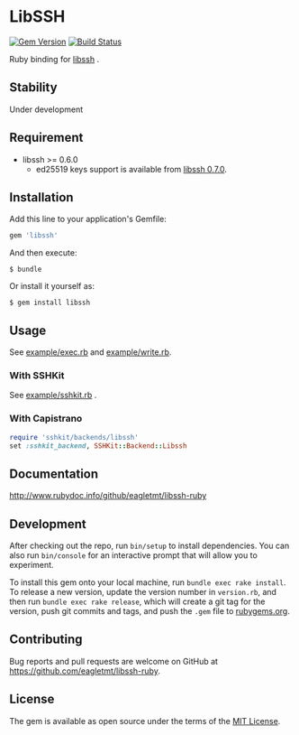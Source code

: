 # LibSSH
[![Gem Version](https://badge.fury.io/rb/libssh.svg)](https://badge.fury.io/rb/libssh)
[![Build Status](https://travis-ci.org/eagletmt/libssh-ruby.svg?branch=master)](https://travis-ci.org/eagletmt/libssh-ruby)

Ruby binding for [libssh](https://www.libssh.org/) .

## Stability

Under development

## Requirement

- libssh >= 0.6.0
    - ed25519 keys support is available from [libssh 0.7.0](https://www.libssh.org/2015/05/11/libssh-0-7-0/).

## Installation

Add this line to your application's Gemfile:

```ruby
gem 'libssh'
```

And then execute:

    $ bundle

Or install it yourself as:

    $ gem install libssh

## Usage

See [example/exec.rb](example/exec.rb) and [example/write.rb](example/write.rb).

### With SSHKit

See [example/sshkit.rb](example/sshkit.rb) .

### With Capistrano

```ruby
require 'sshkit/backends/libssh'
set :sshkit_backend, SSHKit::Backend::Libssh
```

## Documentation
http://www.rubydoc.info/github/eagletmt/libssh-ruby

## Development

After checking out the repo, run `bin/setup` to install dependencies. You can also run `bin/console` for an interactive prompt that will allow you to experiment.

To install this gem onto your local machine, run `bundle exec rake install`. To release a new version, update the version number in `version.rb`, and then run `bundle exec rake release`, which will create a git tag for the version, push git commits and tags, and push the `.gem` file to [rubygems.org](https://rubygems.org).

## Contributing

Bug reports and pull requests are welcome on GitHub at https://github.com/eagletmt/libssh-ruby.


## License

The gem is available as open source under the terms of the [MIT License](http://opensource.org/licenses/MIT).

